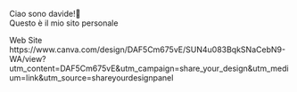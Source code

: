 Ciao sono davide!👋 <br>
Questo è il mio sito personale 
<link url="https://davidepoletto.github.io/Sito-personale/">Web Site</link>
https://www.canva.com/design/DAF5Cm675vE/SUN4u083BqkSNaCebN9-WA/view?utm_content=DAF5Cm675vE&utm_campaign=share_your_design&utm_medium=link&utm_source=shareyourdesignpanel
